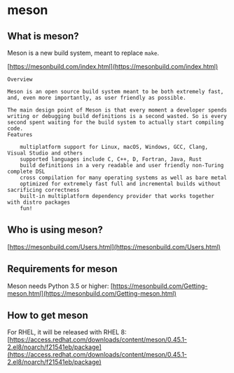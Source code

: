 # meson #

## What is meson? ##
Meson is a new build system, meant to replace `make`.

[https://mesonbuild.com/index.html](https://mesonbuild.com/index.html)
~~~
Overview

Meson is an open source build system meant to be both extremely fast, and, even more importantly, as user friendly as possible.

The main design point of Meson is that every moment a developer spends writing or debugging build definitions is a second wasted. So is every second spent waiting for the build system to actually start compiling code.
Features

    multiplatform support for Linux, macOS, Windows, GCC, Clang, Visual Studio and others
    supported languages include C, C++, D, Fortran, Java, Rust
    build definitions in a very readable and user friendly non-Turing complete DSL
    cross compilation for many operating systems as well as bare metal
    optimized for extremely fast full and incremental builds without sacrificing correctness
    built-in multiplatform dependency provider that works together with distro packages
    fun!
~~~

## Who is using meson? ##
[https://mesonbuild.com/Users.html](https://mesonbuild.com/Users.html)

## Requirements for meson ##
Meson needs Python 3.5 or higher: [https://mesonbuild.com/Getting-meson.html](https://mesonbuild.com/Getting-meson.html)

## How to get meson ##

For RHEL, it will be released with RHEL 8:
[https://access.redhat.com/downloads/content/meson/0.45.1-2.el8/noarch/f21541eb/package](https://access.redhat.com/downloads/content/meson/0.45.1-2.el8/noarch/f21541eb/package)

